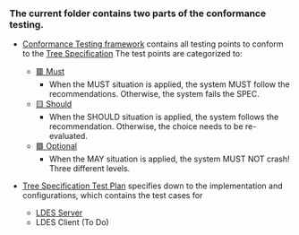 
### The current folder contains two parts of the conformance testing.

 - [Conformance Testing framework](./TreeSpecConformancePoints.md)
   contains all testing points to conform to the [Tree
   Specification](https://treecg.github.io/specification/) 
   The test points are categorized to:
	 - [🟥 Must](./TreeSpecConformancePoints.md#the-tree-specification-must-) 
		 - When the MUST situation is applied, the system MUST follow the recommendations. Otherwise, the system fails the SPEC.
	 - [🟨 Should](./TreeSpecConformancePoints.md#the-tree-specification-should-)
		 - When the SHOULD situation is applied, the system follows the recommendation. Otherwise, the choice needs to be re-evaluated.
	 - [🟩 Optional](./TreeSpecConformancePoints.md#the-tree-specification-optional-)
		 - When the MAY situation is applied, the system MUST NOT crash!
Three different levels.

 - [Tree Specification Test Plan](./TreeSpecTestPlan.md) specifies down to the implementation and configurations, which contains the test cases for
	 - [LDES Server](./TreeSpecTestPlan.md#ldes-server-test-plan)
	 - LDES Client (To Do)
